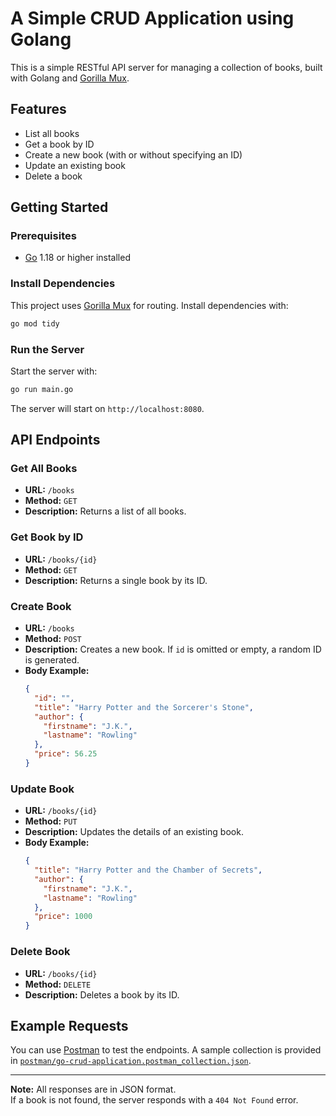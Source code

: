# A Simple CRUD Application using Golang

This is a simple RESTful API server for managing a collection of books, built with Golang and [Gorilla Mux](https://github.com/gorilla/mux).

## Features

- List all books
- Get a book by ID
- Create a new book (with or without specifying an ID)
- Update an existing book
- Delete a book

## Getting Started

### Prerequisites

- [Go](https://golang.org/dl/) 1.18 or higher installed

### Install Dependencies

This project uses [Gorilla Mux](https://github.com/gorilla/mux) for routing. Install dependencies with:

```sh
go mod tidy
```

### Run the Server

Start the server with:

```sh
go run main.go
```

The server will start on `http://localhost:8080`.

## API Endpoints

### Get All Books

- **URL:** `/books`
- **Method:** `GET`
- **Description:** Returns a list of all books.

### Get Book by ID

- **URL:** `/books/{id}`
- **Method:** `GET`
- **Description:** Returns a single book by its ID.

### Create Book

- **URL:** `/books`
- **Method:** `POST`
- **Description:** Creates a new book. If `id` is omitted or empty, a random ID is generated.
- **Body Example:**
  ```json
  {
    "id": "",
    "title": "Harry Potter and the Sorcerer's Stone",
    "author": {
      "firstname": "J.K.",
      "lastname": "Rowling"
    },
    "price": 56.25
  }
  ```

### Update Book

- **URL:** `/books/{id}`
- **Method:** `PUT`
- **Description:** Updates the details of an existing book.
- **Body Example:**
  ```json
  {
    "title": "Harry Potter and the Chamber of Secrets",
    "author": {
      "firstname": "J.K.",
      "lastname": "Rowling"
    },
    "price": 1000
  }
  ```

### Delete Book

- **URL:** `/books/{id}`
- **Method:** `DELETE`
- **Description:** Deletes a book by its ID.

## Example Requests

You can use [Postman](https://www.postman.com/) to test the endpoints. A sample collection is provided in [`postman/go-crud-application.postman_collection.json`](postman/go-crud-application.postman_collection.json).

---

**Note:** All responses are in JSON format.  
If a book is not found, the server responds with a `404 Not Found` error.
